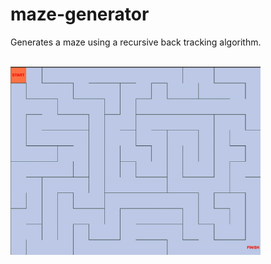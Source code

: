 # maze-generator

Generates a maze using a recursive back tracking algorithm.

<br>

<img src="gif/maze-generator.gif" width="400px">

